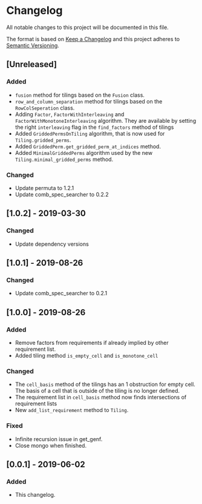 # Changelog
All notable changes to this project will be documented in this file.

The format is based on [Keep a Changelog](http://keepachangelog.com/en/1.0.0/)
and this project adheres to [Semantic Versioning](http://semver.org/spec/v2.0.0.html).

## [Unreleased]
### Added
- `fusion` method for tilings based on the `Fusion` class.
- `row_and_column_separation` method for tilings based on the
  `RowColSeperation` class.
- Adding `Factor`, `FactorWithInterleaving` and
  `FactorWithMonotoneInterleaving` algorithm. They are available by setting the
  right `interleaving` flag in the `find_factors` method of tilings
- Added `GriddedPermsOnTiling` algorithm, that is now used
  for `Tiling.gridded_perms`.
- Added `GriddedPerm.get_gridded_perm_at_indices` method.
- Added `MinimalGriddedPerms` algorithm used by the new
  `Tiling.minimal_gridded_perms` method.

### Changed
- Update permuta to 1.2.1
- Update comb_spec_searcher to 0.2.2

## [1.0.2] - 2019-03-30
### Changed
- Update dependency versions

## [1.0.1] - 2019-08-26
### Changed
- Update comb_spec_searcher to 0.2.1

## [1.0.0] - 2019-08-26
### Added
- Remove factors from requirements if already implied by other requirement
list.
- Added tiling method `is_empty_cell` and `is_monotone_cell`
### Changed
- The `cell_basis` method of the tilings has an 1 obstruction for empty cell.
  The basis of a cell that is outside of the tiling is no longer defined.
- The requirement list in `cell_basis` method now finds intersections of
  requirement lists
- New `add_list_requirement` method to `Tiling`.
### Fixed
- Infinite recursion issue in get_genf.
- Close mongo when finished.

## [0.0.1] - 2019-06-02
### Added
- This changelog.
